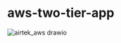 # aws-two-tier-app

![airtek_aws drawio](https://user-images.githubusercontent.com/1333271/235407125-1f57f56b-230c-4663-b273-cda30f9c28ad.png)
